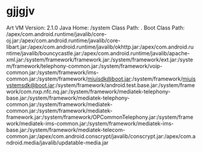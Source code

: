 # gjjgjv
Art VM Version: 2.1.0 Java Home: /system Class Path: . Boot Class Path: /apex/com.android.runtime/javalib/core-oj.jar:/apex/com.android.runtime/javalib/core-libart.jar:/apex/com.android.runtime/javalib/okhttp.jar:/apex/com.android.runtime/javalib/bouncycastle.jar:/apex/com.android.runtime/javalib/apache-xml.jar:/system/framework/framework.jar:/system/framework/ext.jar:/system/framework/telephony-common.jar:/system/framework/voip-common.jar:/system/framework/ims-common.jar:/system/framework/miuisdk@boot.jar:/system/framework/miuisystemsdk@boot.jar:/system/framework/android.test.base.jar:/system/framework/com.nxp.nfc.nq.jar:/system/framework/mediatek-telephony-base.jar:/system/framework/mediatek-telephony-common.jar:/system/framework/mediatek-common.jar:/system/framework/mediatek-framework.jar:/system/framework/OPCommonTelephony.jar:/system/framework/mediatek-ims-common.jar:/system/framework/mediatek-ims-base.jar:/system/framework/mediatek-telecom-common.jar:/apex/com.android.conscrypt/javalib/conscrypt.jar:/apex/com.android.media/javalib/updatable-media.jar
